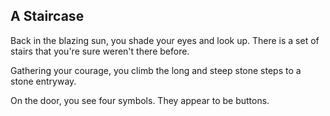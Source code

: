 ## A Staircase

Back in the blazing sun, you shade your eyes and look up. There is a set of stairs that you're sure weren't there before. 

Gathering your courage, you climb the long and steep stone steps to a stone entryway.

On the door, you see four symbols. They appear to be buttons.

<Buttons/>